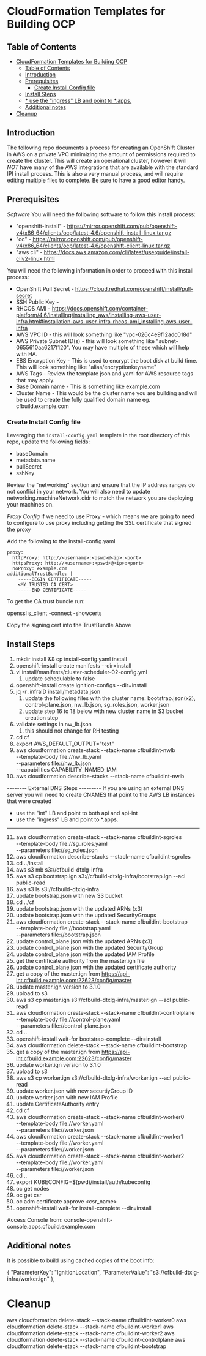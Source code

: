 # CloudFormation Templates for Building OCP

## Table of Contents

<!-- TOC -->
- [CloudFormation Templates for Building OCP](#cloudformation-templates-for-building-ocp)
  - [Table of Contents](#table-of-contents)
  - [Introduction](#introduction)
  - [Prerequisites](#prerequisites)
    - [Create Install Config file](#create-install-config-file)
  - [Install Steps](#install-steps)
  - [* use the "ingress" LB and point to *.apps.](#-use-the-ingress-lb-and-point-to-apps)
  - [Additional notes](#additional-notes)
- [Cleanup](#cleanup)
<!-- TOC -->

## Introduction

The following repo documents a process for creating an OpenShift Cluster in AWS on a private VPC minimizing the amount of permissions required to create the cluster. This will create an operational cluster, however it will *NOT* have many of the AWS integrations that are available with the standard IPI install process. This is also a very manual process, and will require editing multiple files to complete. Be sure to have a good editor handy.

## Prerequisites

*Software*
You will need the following software to follow this install process:
* "openshift-install" - https://mirror.openshift.com/pub/openshift-v4/x86_64/clients/ocp/latest-4.6/openshift-install-linux.tar.gz
* "oc" - https://mirror.openshift.com/pub/openshift-v4/x86_64/clients/ocp/latest-4.6/openshift-client-linux.tar.gz
* "aws cli" - https://docs.aws.amazon.com/cli/latest/userguide/install-cliv2-linux.html

You will need the following information in order to proceed with this install process:
* OpenShift Pull Secret - https://cloud.redhat.com/openshift/install/pull-secret
* SSH Public Key - 
* RHCOS AMI - https://docs.openshift.com/container-platform/4.6/installing/installing_aws/installing-aws-user-infra.html#installation-aws-user-infra-rhcos-ami_installing-aws-user-infra
* AWS VPC ID - this will look something like "vpc-026c4e9f12adc018d"
* AWS Private Subnet ID(s) - this will look something like "subnet-0655610aa6217f120". You may have multiple of these which will help with HA.
* EBS Encryption Key - This is used to encrypt the boot disk at build time. This will look something like "alias/encryptionkeyname"
* AWS Tags - Review the template json and yaml for AWS resource tags that may apply.
* Base Domain name - This is something like example.com
* Cluster Name - This would be the cluster name you are building and will be used to create the fully qualified domain name eg. cfbuild.example.com

### Create Install Config file

Leveraging the `install-config.yaml` template in the root directory of this repo, update the following fields:
* baseDomain
* metadata.name
* pullSecret
* sshKey

Review the "networking" section and ensure that the IP address ranges do not conflict in your network. You will also need to update networking.machineNetwork.cidr to match the network you are deploying your machines on.

*Proxy Config*
If we need to use Proxy - which means we are going to need to configure to use proxy including getting the SSL certificate that signed the proxy

Add the following to the install-config.yaml

```
proxy:
  httpProxy: http://<username>:<pswd>@<ip>:<port> 
  httpsProxy: http://<username>:<pswd>@<ip>:<port> 
  noProxy: example.com 
additionalTrustBundle: | 
    -----BEGIN CERTIFICATE-----
    <MY_TRUSTED_CA_CERT>
    -----END CERTIFICATE-----
```

To get the CA trust bundle run:

openssl s_client -connect -showcerts <proxy name:port> 

Copy the signing cert into the TrustBundle Above

## Install Steps

1. mkdir install && cp install-config.yaml install
2. openshift-install create manifests --dir=install
3. vi install/manifests/cluster-scheduler-02-config.yml
   1. update schedulable to false
4. openshift-install create ignition-configs --dir=install
5. jq -r .infraID install/metadata.json
   1. update the following files with the cluster name: bootstrap.json(x2), control-plane.json, nw_lb.json, sg_roles.json, worker.json
   2. update step 16 to 18 below with new cluster name in S3 bucket creation step
6. validate settings in nw_lb.json
   1. this should not change for RH testing
7.  cd cf
8.  export AWS_DEFAULT_OUTPUT="text"
9.  aws cloudformation create-stack --stack-name cfbuildint-nwlb \
     --template-body file://nw_lb.yaml \
     --parameters file://nw_lb.json \
     --capabilities CAPABILITY_NAMED_IAM
10. aws cloudformation describe-stacks --stack-name cfbuildint-nwlb

-------- External DNS Steps ---------
If you are using an external DNS server you will need to create CNAMES that point to the AWS LB instances that were created
* use the "int" LB and point to both api and api-int
* use the "ingress" LB and point to *.apps.
----------------------------


11. aws cloudformation create-stack --stack-name cfbuildint-sgroles \
     --template-body file://sg_roles.yaml \
     --parameters file://sg_roles.json
12. aws cloudformation describe-stacks --stack-name cfbuildint-sgroles
13. cd ../install
14. aws s3 mb s3://cfbuild-dtxlg-infra
15. aws s3 cp bootstrap.ign s3://cfbuild-dtxlg-infra/bootstrap.ign --acl public-read
16. aws s3 ls s3://cfbuild-dtxlg-infra
17. update bootstrap.json with new S3 bucket
18. cd ../cf
19. update bootstrap.json with the updated ARNs (x3)
20. update bootstrap.json with the updated SecurityGroups
21. aws cloudformation create-stack --stack-name cfbuildint-bootstrap \
     --template-body file://bootstrap.yaml \
     --parameters file://bootstrap.json
22. update control_plane.json with the updated ARNs (x3)
23. update control_plane.json with the updated SecurityGroup
24. update control_plane.json with the updated IAM Profile
25. get the certificate authority from the master.ign file
26. update control_plane.json with the updated certificate authority
27. get a copy of the master.ign from https://api-int.cfbuild.example.com:22623/config/master
28. update master.ign version to 3.1.0
29. upload to s3
30. aws s3 cp master.ign s3://cfbuild-dtxlg-infra/master.ign --acl public-read
31. aws cloudformation create-stack --stack-name cfbuildint-controlplane \
     --template-body file://control-plane.yaml \
     --parameters file://control-plane.json
32. cd ..
33. openshift-install wait-for bootstrap-complete --dir=install
34. aws cloudformation delete-stack --stack-name cfbuildint-bootstrap
35. get a copy of the master.ign from https://api-int.cfbuild.example.com:22623/config/master
36. update worker.ign version to 3.1.0
37. upload to s3
38. aws s3 cp worker.ign s3://cfbuild-dtxlg-infra/worker.ign --acl public-read
39. update worker.json with new securtiyGroup ID
40. update worker.json with new IAM Profile
41. update CertificateAuthority entry
42. cd cf
43. aws cloudformation create-stack --stack-name cfbuildint-worker0 \
     --template-body file://worker.yaml \
     --parameters file://worker.json
44. aws cloudformation create-stack --stack-name cfbuildint-worker1 \
     --template-body file://worker.yaml \
     --parameters file://worker.json
45. aws cloudformation create-stack --stack-name cfbuildint-worker2 \
     --template-body file://worker.yaml \
     --parameters file://worker.json
46. cd ..
47. export KUBECONFIG=$(pwd)/install/auth/kubeconfig
48. oc get nodes
49. oc get csr
50. oc adm certificate approve <csr_name>
51. openshift-install wait-for install-complete --dir=install


Access Console from:
console-openshift-console.apps.cfbuild.example.com

## Additional notes

It is possible to build using cached copies of the boot info:

{
    "ParameterKey": "IgnitionLocation", 
    "ParameterValue": "s3://cfbuild-dtxlg-infra/worker.ign" 
  },


# Cleanup

aws cloudformation delete-stack --stack-name cfbuildint-worker0
aws cloudformation delete-stack --stack-name cfbuildint-worker1
aws cloudformation delete-stack --stack-name cfbuildint-worker2
aws cloudformation delete-stack --stack-name cfbuildint-controlplane
aws cloudformation delete-stack --stack-name cfbuildint-bootstrap

